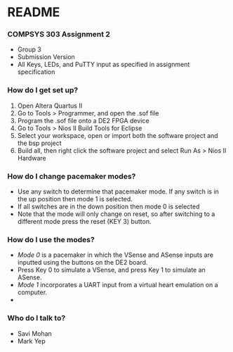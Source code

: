 # README #

### COMPSYS 303 Assignment 2 ###
* Group 3
* Submission Version
* All Keys, LEDs, and PuTTY input as specified in assignment specification

### How do I get set up? ###
1. Open Altera Quartus II
2. Go to Tools > Programmer, and open the .sof file
3. Program the .sof file onto a DE2 FPGA device
4. Go to Tools > Nios II Build Tools for Eclipse
5. Select your workspace, open or import both the software project and the bsp project
6. Build all, then right click the software project and select Run As > Nios II Hardware

### How do I change pacemaker modes? ###
* Use any switch to determine that pacemaker mode. If any switch is in the up position then mode 1 is selected. 
* If all switches are in the down position then mode 0 is selected
* Note that the mode will only change on reset, so after switching to a different mode press the reset (KEY 3) button.

### How do I use the modes? ###
* *Mode 0* is a pacemaker in which the VSense and ASense inputs are inputted using the buttons on the DE2 board.
* Press Key 0 to simulate a VSense, and press Key 1 to simulate an ASense.
* *Mode 1* incorporates a UART input from a virtual heart emulation on a computer. 
* 

### Who do I talk to? ###
* Savi Mohan
* Mark Yep
